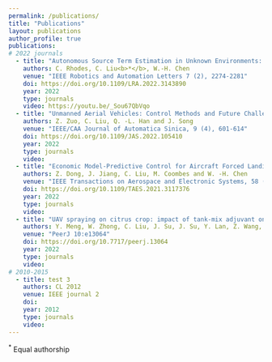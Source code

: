 ```yaml
---
permalink: /publications/
title: "Publications"
layout: publications
author_profile: true
publications:
# 2022 journals
  - title: "Autonomous Source Term Estimation in Unknown Environments: From a Dual Control Concept to UAV Deployment"
    authors: C. Rhodes, C. Liu<b>*</b>, W.-H. Chen
    venue: "IEEE Robotics and Automation Letters 7 (2), 2274-2281"
    doi: https://doi.org/10.1109/LRA.2022.3143890
    year: 2022
    type: journals
    video: https://youtu.be/_Sou67QbVqo
  - title: "Unmanned Aerial Vehicles: Control Methods and Future Challenges"
    authors: Z. Zuo, C. Liu, Q. -L. Han and J. Song
    venue: "IEEE/CAA Journal of Automatica Sinica, 9 (4), 601-614"
    doi: https://doi.org/10.1109/JAS.2022.105410
    year: 2022
    type: journals
    video: 
  - title: "Economic Model-Predictive Control for Aircraft Forced Landing: Framework and Two-Level Implementation"
    authors: Z. Dong, J. Jiang, C. Liu, M. Coombes and W. -H. Chen
    venue: "IEEE Transactions on Aerospace and Electronic Systems, 58 (2), 1119-1132"
    doi: https://doi.org/10.1109/TAES.2021.3117376
    year: 2022
    type: journals
    video: 
  - title: "UAV spraying on citrus crop: impact of tank-mix adjuvant on the contact angle and droplet distribution"
    authors: Y. Meng, W. Zhong, C. Liu, J. Su, J. Su, Y. Lan, Z. Wang, M. Wang
    venue: "PeerJ 10:e13064"
    doi: https://doi.org/10.7717/peerj.13064
    year: 2022
    type: journals
    video: 
# 2010-2015
  - title: test 3
    authors: CL 2012
    venue: IEEE journal 2
    doi: 
    year: 2012
    type: journals
    video: 
---
```




<sup>*</sup> Equal authorship
